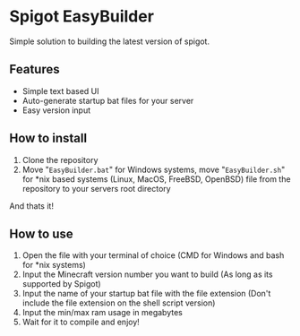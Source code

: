 # Spigot EasyBuilder
Simple solution to building the latest version of spigot.
## Features
- Simple text based UI
- Auto-generate startup bat files for your server
- Easy version input 
## How to install

1. Clone the repository
2. Move "`EasyBuilder.bat`" for Windows systems, move "`EasyBuilder.sh`" for *nix based systems (Linux, MacOS, FreeBSD, OpenBSD) file from the repository to your servers root directory

And thats it!
## How to use
1. Open the file with your terminal of choice (CMD for Windows and bash for *nix systems)
2. Input the Minecraft version number you want to build (As long as its supported by Spigot)
3. Input the name of your startup bat file with the file extension (Don't include the file extension on the shell script version)
4. Input the min/max ram usage in megabytes
5. Wait for it to compile and enjoy!
